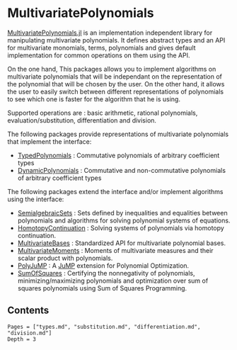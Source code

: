 # MultivariatePolynomials

[MultivariatePolynomials.jl](https://github.com/blegat/MultivariatePolynomials.jl) is an implementation independent library for manipulating multivariate polynomials.
It defines abstract types and an API for multivariate monomials, terms, polynomials and gives default implementation for common operations on them using the API.

On the one hand, This packages allows you to implement algorithms on multivariate polynomials that will be independant on the representation of the polynomial that will be chosen by the user.
On the other hand, it allows the user to easily switch between different representations of polynomials to see which one is faster for the algorithm that he is using.

Supported operations are : basic arithmetic, rational polynomials, evaluation/substitution, differentiation and division.

The following packages provide representations of multivariate polynomials that implement the interface:

* [TypedPolynomials](https://github.com/rdeits/TypedPolynomials.jl) : Commutative polynomials of arbitrary coefficient types
* [DynamicPolynomials](https://github.com/blegat/DynamicPolynomials.jl) : Commutative and non-commutative polynomials of arbitrary coefficient types

The following packages extend the interface and/or implement algorithms using the interface:

* [SemialgebraicSets](https://github.com/blegat/SemialgebraicSets.jl) : Sets defined by inequalities and equalities between polynomials and algorithms for solving polynomial systems of equations.
* [HomotopyContinuation](https://github.com/saschatimme/HomotopyContinuation.jl) : Solving systems of polynomials via homotopy continuation.
* [MultivariateBases](https://github.com/JuliaAlgebra/MultivariateBases.jl/) : Standardized API for multivariate polynomial bases.
* [MultivariateMoments](https://github.com/blegat/MultivariateMoments.jl) : Moments of multivariate measures and their scalar product with polynomials.
* [PolyJuMP](https://github.com/JuliaOpt/PolyJuMP.jl) : A [JuMP](https://github.com/JuliaOpt/JuMP.jl) extension for Polynomial Optimization.
* [SumOfSquares](https://github.com/JuliaOpt/SumOfSquares.jl) : Certifying the nonnegativity of polynomials, minimizing/maximizing polynomials and optimization over sum of squares polynomials using Sum of Squares Programming.

## Contents
```@contents
Pages = ["types.md", "substitution.md", "differentiation.md", "division.md"]
Depth = 3
```

